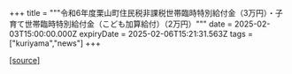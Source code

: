 +++
title = """令和6年度栗山町住民税非課税世帯臨時特別給付金（3万円）・子育て世帯臨時特別給付金（こども加算給付）（2万円）"""
date = 2025-02-03T15:00:00.000Z
expiryDate = 2025-02-06T15:21:31.563Z
tags = ["kuriyama","news"]
+++


[[source]](https://www.town.kuriyama.hokkaido.jp/soshiki/39/30177.html)
